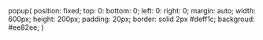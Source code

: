 <DOCTYPE html>
<html>
    <head>
         <title> Já Pagou Hora de Agendar</title>
         <meta charset=*gtf-8*>
    </style>
          popup(
          position: fixed;
          top: 0: bottom: 0;
          left: 0: right: 0;
          margin: auto;
          width: 600px;
          height: 200px;
          padding: 20px;
          border: solid 2px #deff1c;
          backgroud: #ee82ee;
      )
    </tytle>      
  </head>

</html>
    
